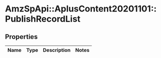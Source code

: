 # AmzSpApi::AplusContent20201101::PublishRecordList

## Properties
Name | Type | Description | Notes
------------ | ------------- | ------------- | -------------

